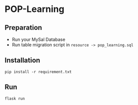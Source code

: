 # POP-Learning

## Preparation
- Run your MySal Database
- Run table migration script in `resource -> pop_learning.sql`

## Installation
```
pip install -r requirement.txt
```

## Run
```
flask run
```